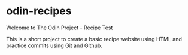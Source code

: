 # odin-recipes
Welcome to The Odin Project - Recipe Test

This is a short project to create a basic recipe website using HTML and practice commits using Git and Github.